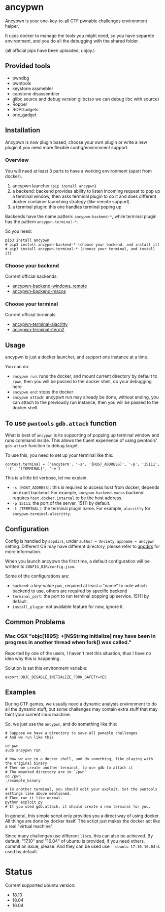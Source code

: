# ancypwn

Ancypwn is your one-key-to-all CTF pwnable challenges environment helper.

It uses docker to manage the tools you might need, so you have separete environment, and you do all the debugging with the shared folder.

(all official pips have been uploaded, unjoy.)

## Provided tools

* pwndbg
* pwntools
* keystone assmebler
* capstone disassembler
* glibc source and debug version glibc(so we can debug libc with source)
* Ropper
* ROPGadgets
* one_gadget

## Installation

Ancypwn is now plugin based, choose your own plugin or write a new plugin if you need more flexible config/environment support.

### Overview

You will need at least 3 parts to have a working environment (apart from docker).

1. ancypwn launcher (`pip install ancypwn`)
2. a backend: backend provides ability to listen incoming request to pop up a terminal window, then asks terminal plugin to do it and does different docker container launching strategy (like remote support).
3. a terminal plugin: this one handles terminal poping up

Backends have the name pattern: `ancypwn-backend-*`, while terminal plugin has the pattern `ancypwn-terminal-*`.

So you need:

```
pip3 install ancypwn
# pip3 install ancypwn-backend-* (choose your backend, and install it)
# pip3 install ancypwn-terminal-* (choose your terminal, and install it)
```

### Choose your backend

Current official backends:

- [ancypwn-backend-windows_remote](https://github.com/Escapingbug/ancypwn-backend-windows_remote)
- [ancypwn-backend-macos](https://github.com/Escapingbug/ancypwn-backend-macos)

### Choose your terminal

Current official terminals:

- [ancypwn-terminal-alacritty](https://github.com/Escapingbug/ancypwn-terminal-alacritty)
- [ancypwn-terminal-iterm2](https://github.com/Escapingbug/ancypwn-terminal-iterm2)

## Usage

ancypwn is just a docker launcher, and support one instance at a time.

You can do:

* `ancypwn run`: runs the docker, and mount current directory by default to `/pwn`, then you will be passed to the docker shell, do your debugging here
* `ancypwn end`: stops the docker
* `ancypwn attach`: ancypwn run may already be done, without ending, you can attach to the previously run instance, then you will be passed to the docker shell.

## To use `pwntools` `gdb.attach` function

What is best of `ancypwn` is its supporting of popping up terminal window and runs command inside. This allows the fluent experience of using pwntools' `gdb.attach` function to debug target.

To use this, you need to set up your terminal like this:

```
context.terminal = ['ancyterm', '-s', '[HOST_ADDRESS]', '-p', '15111', '-t', '[TERMINAL]', '-e']
```

This is a little bit verbose, let me explain:

- `-s [HOST_ADDRESS]`: this is required to access host from docker, depends on exact backend. For example, `ancypwn-backend-macos` backend requires `host.docker.internal` to be the host address.
- `-p 15111`: the port of the server, 15111 by default.
- `-t [TERMINAL]`: the terminal plugin name. For example, `alacritty` for `ancypwn-terminal-alacritty`.

## Configuration

Config is handled by `appdirs`, under `author = Anciety`, `appname = ancypwn` setting. Different OS may have different directory, please refer to [appdirs](https://pypi.org/project/appdirs/) for more information.

When you launch ancypwn the first time, a default configuration will be written to `CONFIG_DIR/config.json`.

Some of the configurations are:

- `backend`: a key-value pair, required at least a "name" to note which backend to use, others are required by specific backend
- `terminal_port`: the port to run terminal popping up service, 15111 by default. 
- `install_plugin`: not available feature for now, ignore it.

## Common Problems

### Mac OSX "objc[1895]: +[NSString initialize] may have been in progress in another thread when fork() was called."

Reported by one of the users, I haven't met this situation, thus I have no idea why this is happening.

Solution is set this environment variable:

```
export OBJC_DISABLE_INITIALIZE_FORK_SAFETY=YES
```

## Examples

During CTF games, we usually need a dynamic analysis environment to do all the dynamic stuff, but
some challenges may contain extra stuff that may taint your current linux machine.

So, we just use the `ancypwn`, and do something like this:

```
# Suppose we have a directory to save all pwnable challenges
# And we run like this

cd pwn
sudo ancypwn run

# Now we are in a docker shell, and do something, like playing with the original binary
# Then we create another terminal, to use gdb to attach it
# The mounted directory are in `/pwn`
cd /pwn
./example_binary

# In another terminal, you should edit your exploit. Set the pwntools settings like above mentioned.
# Then run it like normal.
python exploit.py
# If you used gdb.attach, it should create a new terminal for you.
```

In general, this simple script only provides you a direct way of using docker. All things are done
by docker itself. The script just makes the docker act like a real "virtual machine".

Since many challenges use different `libc`s, this can also be achieved. By default, "17.10" and
"16.04" of ubuntu is provided, if you need others, commit an issue, please. And they can be used
use `--ubuntu 17.10`. `16.04` is used by default.

# Status

Current supported ubuntu version:

* 18.10
* 18.04
* 16.04
